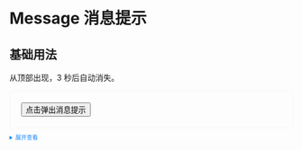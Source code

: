 # Message 消息提示 
  
## 基础用法

从顶部出现，3 秒后自动消失。

<div class="example">
  <button @click="show">
    点击弹出消息提示
  </button>
</div>

<details>
  <summary>展开查看</summary>

  ```vue
 <template>
  <div class="example">
    <button @click="show">
      点击弹出消息提示
    </button>
  </div>
</template>
 
<script setup>
  import { ref } from 'vue'
  import { tyMessage } from 'tsheep-ui'

  const show = () => {
    tyMessage({
      type: 'success',
      message: '我是消息提示',
      duration: 3000
    })
  }
</script>

<style lang="scss" scoped></style>
  ```
</details>


<script setup>
  import { ref } from 'vue'
  import { tyMessage } from 'tsheep-ui'

  const show = () => {
    tyMessage({
      type: 'success',
      message: '我是消息提示',
      duration: 3000
    })
  }
</script>
<style lang="scss" scope>
    .example{
        border: 1px solid #f5f5f5;
        border-radius: 5px;
        padding:20px
    }
    
    details > summary:first-of-type {
        font-size: 10px;
        padding: 8px 0;
        cursor: pointer;
        color: #1989fa;
    }
    
</style>


